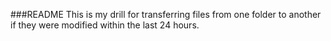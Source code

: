 ###README
This is my drill for transferring files from one folder to another if they were modified within the last 24 hours.
